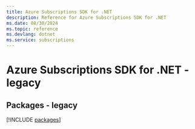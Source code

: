 ```yaml
---
title: Azure Subscriptions SDK for .NET
description: Reference for Azure Subscriptions SDK for .NET
ms.date: 08/30/2024
ms.topic: reference
ms.devlang: dotnet
ms.service: subscriptions
---
```

# Azure Subscriptions SDK for .NET - legacy
## Packages - legacy
[!INCLUDE [packages](subscriptions-index.md)]